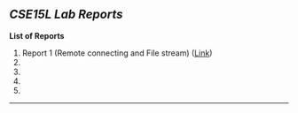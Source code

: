 *CSE15L Lab Reports*
---
**List of Reports**
1. Report 1 (Remote connecting and File stream) ([Link](https://l1zhuo.github.io/cse15l-lab-reports/labReport1))
2.
3.
4.
5.

---

